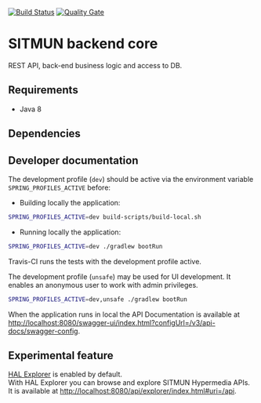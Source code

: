 [![Build Status](https://travis-ci.com/sitmun/sitmun-backend-core.svg?branch=master)](https://travis-ci.com/sitmun/sitmun-backend-core)
[![Quality Gate](https://sonarcloud.io/api/project_badges/measure?project=org.sitmun%3Asitmun-backend-core&metric=alert_status)](https://sonarcloud.io/dashboard?id=org.sitmun%3Asitmun-backend-core)

# SITMUN backend core
REST API, back-end business logic and access to DB.

## Requirements

- Java 8

## Dependencies


## Developer documentation

The development profile (`dev`) should be active via the environment variable `SPRING_PROFILES_ACTIVE` before:

- Building locally the application:

```bash
SPRING_PROFILES_ACTIVE=dev build-scripts/build-local.sh
```

- Running locally the application:

```bash
SPRING_PROFILES_ACTIVE=dev ./gradlew bootRun
```

Travis-CI runs the tests with the development profile active.

The development profile (`unsafe`) may be used for UI development.
It enables an anonymous user to work with admin privileges.

```bash
SPRING_PROFILES_ACTIVE=dev,unsafe ./gradlew bootRun
```

When the application runs in local the API Documentation is available at 
<http://localhost:8080/swagger-ui/index.html?configUrl=/v3/api-docs/swagger-config>.

## Experimental feature

[HAL Explorer](https://github.com/toedter/hal-explorer) is enabled by default.  
With HAL Explorer you can browse and explore SITMUN Hypermedia APIs. 
It is available at <http://localhost:8080/api/explorer/index.html#uri=/api>.
